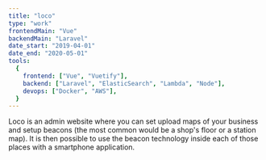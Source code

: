 ```yaml
---
title: "loco"
type: "work"
frontendMain: "Vue"
backendMain: "Laravel"
date_start: "2019-04-01"
date_end: "2020-05-01"
tools:
  {
    frontend: ["Vue", "Vuetify"],
    backend: ["Laravel", "ElasticSearch", "Lambda", "Node"],
    devops: ["Docker", "AWS"],
  }
---
```


Loco is an admin website where you can set upload maps of your business and setup beacons (the most common would be a shop's floor or a station map). It is then possible to use the beacon technology inside each of those places with a smartphone application.

<!-- end -->
